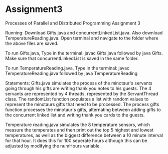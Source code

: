 # Assignment3
Processes of Parallel and Distributed Programming Assignment 3

Running: Download Gifts.java and concurrentLinkedList.java. Also download TemperatureReading.java. 
Open terminal and navigate to the folder where the above files are saved.

To run Gifts.java, Type in the terminal: javac Gifts.java followed by java Gifts. Make sure that concurrentLinkedList is saved in the same folder.

To run TemperatureReading.java, Type in the terminal: javac TemperatureReading.java followed by java TemperatureReading

Statements: Gifts.java simulates the process of the minotaur's servants going through his gifts are writing thank you notes to his guests. The 4 servants are represented by 4 threads, represented by the ServantThread class. The randomList function populates a list with random values to represent the minotaurs gifts that need to be processed. The process gifts function processes the minotaur's gifts, alternating between adding gifts to the concurrent linked list and writing thank you cards to the guests. 

Temperature reading.java simulates the 8 temperature sensors, which measure the temperates and then print out the top 5 highest and lowest temperatures, as well as the biggest difference between a 10 minute interval for that hour. It does this for 100 seperate hours although this can be adjusted by modifying the numHours variable. 
